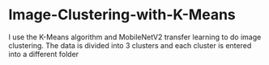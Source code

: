 # Image-Clustering-with-K-Means
I use the K-Means algorithm and MobileNetV2 transfer learning to do image clustering. The data is divided into 3 clusters and each cluster is entered into a different folder
